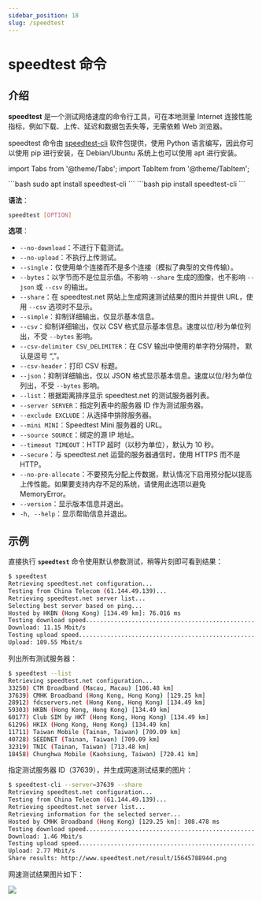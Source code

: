 ```yaml
---
sidebar_position: 18
slug: /speedtest
---
```


# speedtest 命令



## 介绍

**speedtest** 是一个测试网络速度的命令行工具，可在本地测量 Internet 连接性能指标，例如下载、上传、延迟和数据包丢失等，无需依赖 Web 浏览器。

speedtest 命令由 [speedtest-cli](https://github.com/sivel/speedtest-cli) 软件包提供，使用 Python 语言编写，因此你可以使用 pip 进行安装，在 Debian/Ubuntu 系统上也可以使用 apt 进行安装。

import Tabs from '@theme/Tabs';
import TabItem from '@theme/TabItem';

<Tabs>
  <TabItem value="apt" label="Ubuntu" default>
    ```bash
    sudo apt install speedtest-cli
    ```
  </TabItem>
  <TabItem value="pip" label="Python">
    ```bash
    pip install speedtest-cli
    ```
  </TabItem>
</Tabs>



**语法**：

```bash
speedtest [OPTION]
```

**选项**：

- `--no-download`：不进行下载测试。
- `--no-upload`：不执行上传测试。
- `--single`：仅使用单个连接而不是多个连接（模拟了典型的文件传输）。
- `--bytes`：以字节而不是位显示值。不影响 `--share` 生成的图像，也不影响 `--json` 或 `--csv` 的输出。
- `--share`：在 speedtest.net 网站上生成网速测试结果的图片并提供 URL，使用 `--csv` 选项时不显示。
- `--simple`：抑制详细输出，仅显示基本信息。
- `--csv`：抑制详细输出，仅以 CSV 格式显示基本信息。速度以位/秒为单位列出，不受 `--bytes` 影响。
- `--csv-delimiter CSV_DELIMITER`：在 CSV 输出中使用的单字符分隔符。 默认是逗号 “,”。
- `--csv-header`：打印 CSV 标题。
- `--json`：抑制详细输出，仅以 JSON 格式显示基本信息。速度以位/秒为单位列出，不受 `--bytes` 影响。
- `--list`：根据距离排序显示 speedtest.net 的测试服务器列表。
- `--server SERVER`：指定列表中的服务器 ID 作为测试服务器。
- `--exclude EXCLUDE`：从选择中排除服务器。
- `--mini MINI`：Speedtest Mini 服务器的 URL。
- `--source SOURCE`：绑定的源 IP 地址。
- `--timeout TIMEOUT`：HTTP 超时（以秒为单位），默认为 10 秒。
- `--secure`：与 speedtest.net 运营的服务器通信时，使用 HTTPS 而不是 HTTP。
- `--no-pre-allocate`：不要预先分配上传数据，默认情况下启用预分配以提高上传性能。如果要支持内存不足的系统，请使用此选项以避免 MemoryError。
- `--version`：显示版本信息并退出。
- `-h, --help`：显示帮助信息并退出。



## 示例

直接执行 **`speedtest`** 命令使用默认参数测试，稍等片刻即可看到结果：

```bash
$ speedtest
Retrieving speedtest.net configuration...
Testing from China Telecom (61.144.49.139)...
Retrieving speedtest.net server list...
Selecting best server based on ping...
Hosted by HKBN (Hong Kong) [134.49 km]: 76.016 ms
Testing download speed................................................................................
Download: 11.15 Mbit/s
Testing upload speed......................................................................................................
Upload: 109.55 Mbit/s
```

列出所有测试服务器：

```bash
$ speedtest --list
Retrieving speedtest.net configuration...
33250) CTM Broadband (Macau, Macau) [106.48 km]
37639) CMHK Broadband (Hong Kong, Hong Kong) [129.25 km]
28912) fdcservers.net (Hong Kong, Hong Kong) [134.49 km]
59303) HKBN (Hong Kong, Hong Kong) [134.49 km]
60177) Club SIM by HKT (Hong Kong, Hong Kong) [134.49 km]
61296) HKIX (Hong Kong, Hong Kong) [134.49 km]
11711) Taiwan Mobile (Tainan, Taiwan) [709.09 km]
40728) SEEDNET (Tainan, Taiwan) [709.09 km]
32319) TNIC (Tainan, Taiwan) [713.48 km]
18458) Chunghwa Mobile (Kaohsiung, Taiwan) [720.41 km]
```

指定测试服务器 ID（37639），并生成网速测试结果的图片：

```bash
$ speedtest-cli --server=37639 --share
Retrieving speedtest.net configuration...
Testing from China Telecom (61.144.49.139)...
Retrieving speedtest.net server list...
Retrieving information for the selected server...
Hosted by CMHK Broadband (Hong Kong) [129.25 km]: 308.478 ms
Testing download speed................................................................................
Download: 1.46 Mbit/s
Testing upload speed......................................................................................................
Upload: 2.77 Mbit/s
Share results: http://www.speedtest.net/result/15645788944.png
```

网速测试结果图片如下：

![](https://static.getiot.tech/speedtest-20231218.png#center)
